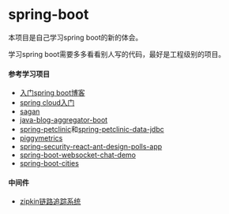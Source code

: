 # spring-boot

本项目是自己学习spring boot的新的体会。

学习spring boot需要多多看看别人写的代码，最好是工程级别的项目。



#### 参考学习项目

* [入门spring boot博客](https://github.com/origoni/spring-blog)
* [spring cloud入门](https://github.com/anilallewar/microservices-basics-spring-boot)
* [sagan](https://github.com/RameshMF/sagan)
* [java-blog-aggregator-boot](https://github.com/jirkapinkas/java-blog-aggregator-boot)
* [spring-petclinic](https://github.com/spring-projects/spring-petclinic)和[spring-petclinic-data-jdbc](https://github.com/spring-petclinic/spring-petclinic-data-jdbc)
* [piggymetrics](https://github.com/sqshq/piggymetrics)
* [spring-security-react-ant-design-polls-app](https://github.com/callicoder/spring-security-react-ant-design-polls-app)
* [spring-boot-websocket-chat-demo](https://github.com/callicoder/spring-boot-websocket-chat-demo)
* [spring-boot-cities](https://github.com/cf-platform-eng/spring-boot-cities)





#### 中间件

* [zipkin链路追踪系统](https://github.com/openzipkin/zipkin)
